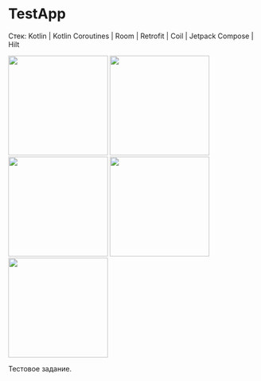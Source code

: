 # TestApp

Стек: Kotlin | Kotlin Coroutines | Room | Retrofit | Coil | Jetpack Compose | Hilt

<img src="https://github.com/vsened/testapp/assets/62769202/c839b3db-5652-4604-97bf-2f3981e0d03c" width="200">
<img src="https://github.com/vsened/testapp/assets/62769202/d1ac560b-7502-407a-b80e-9cfa0ece7601" width="200">
<img src="https://github.com/vsened/testapp/assets/62769202/abd528c9-58b5-4232-966c-64369da4619e" width="200">
<img src="https://github.com/vsened/testapp/assets/62769202/fe76957a-27e9-4d9b-b849-8baa5b2ed552" width="200">
<img src="https://github.com/vsened/testapp/assets/62769202/de3238b0-192c-48aa-95bd-f8c2106e3d51" width="200">


Тестовое задание. 
